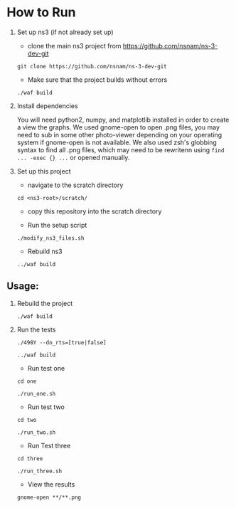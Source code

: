 # How to Run

1. Set up ns3 (if not already set up)

   * clone the main ns3 project from https://github.com/nsnam/ns-3-dev-git

   `git clone https://github.com/nsnam/ns-3-dev-git`

   *  Make sure that the project builds without errors
   
   `./waf build`

2. Install dependencies

   You will need python2, numpy, and matplotlib installed in order to create a view the graphs. We used gnome-open to open .png files, you may need to sub in some other photo-viewer depending on your operating system if gnome-open is not available. We also used zsh's globbing syntax to find all .png files, which may need to be rewritenn using ```find ... -exec {} ...``` or opened manually.

3. Set up this project

   * navigate to the scratch directory

   `cd <ns3-root>/scratch/ `

   * copy this repository into the scratch directory

   * Run the setup script
   
   `./modify_ns3_files.sh`

   * Rebuild ns3
   
   `../waf build`
 

## Usage:

1. Rebuild the project

   `./waf build`

2. Run the tests

   `./498Y --do_rts=[true|false]`

   `../waf build`

   * Run test one
   
   `cd one`

   `./run_one.sh`

   * Run test two
   
   `cd two`

   `./run_two.sh`

   * Run Test three
   
   `cd three`

   `./run_three.sh`

   * View the results

   `gnome-open **/**.png`
